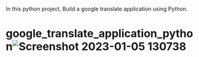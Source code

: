 In this python project, Build a google translate application using Python.
# google_translate_application_python![Screenshot 2023-01-05 130738](https://user-images.githubusercontent.com/117170702/210727148-d99957fd-8a4e-480d-b059-1f4298db536f.png)
